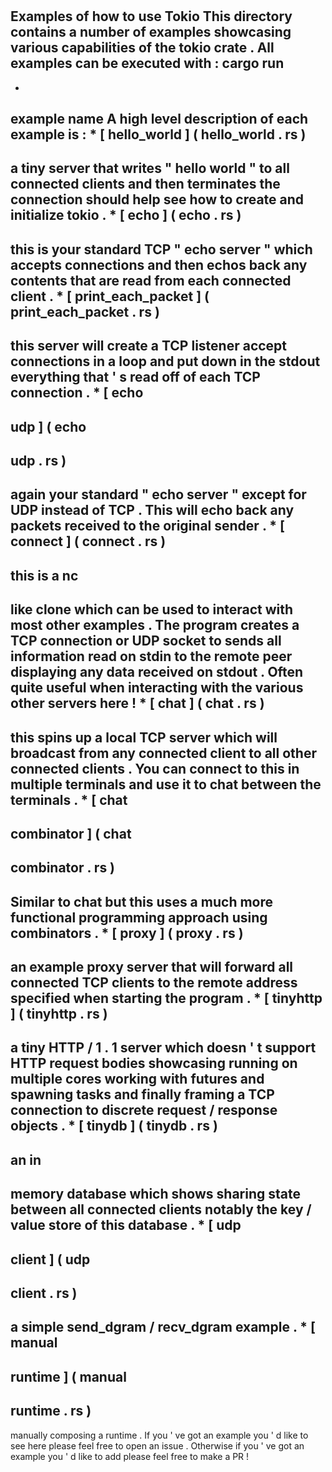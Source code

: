 #
#
Examples
of
how
to
use
Tokio
This
directory
contains
a
number
of
examples
showcasing
various
capabilities
of
the
tokio
crate
.
All
examples
can
be
executed
with
:
cargo
run
-
-
example
name
A
high
level
description
of
each
example
is
:
*
[
hello_world
]
(
hello_world
.
rs
)
-
a
tiny
server
that
writes
"
hello
world
"
to
all
connected
clients
and
then
terminates
the
connection
should
help
see
how
to
create
and
initialize
tokio
.
*
[
echo
]
(
echo
.
rs
)
-
this
is
your
standard
TCP
"
echo
server
"
which
accepts
connections
and
then
echos
back
any
contents
that
are
read
from
each
connected
client
.
*
[
print_each_packet
]
(
print_each_packet
.
rs
)
-
this
server
will
create
a
TCP
listener
accept
connections
in
a
loop
and
put
down
in
the
stdout
everything
that
'
s
read
off
of
each
TCP
connection
.
*
[
echo
-
udp
]
(
echo
-
udp
.
rs
)
-
again
your
standard
"
echo
server
"
except
for
UDP
instead
of
TCP
.
This
will
echo
back
any
packets
received
to
the
original
sender
.
*
[
connect
]
(
connect
.
rs
)
-
this
is
a
nc
-
like
clone
which
can
be
used
to
interact
with
most
other
examples
.
The
program
creates
a
TCP
connection
or
UDP
socket
to
sends
all
information
read
on
stdin
to
the
remote
peer
displaying
any
data
received
on
stdout
.
Often
quite
useful
when
interacting
with
the
various
other
servers
here
!
*
[
chat
]
(
chat
.
rs
)
-
this
spins
up
a
local
TCP
server
which
will
broadcast
from
any
connected
client
to
all
other
connected
clients
.
You
can
connect
to
this
in
multiple
terminals
and
use
it
to
chat
between
the
terminals
.
*
[
chat
-
combinator
]
(
chat
-
combinator
.
rs
)
-
Similar
to
chat
but
this
uses
a
much
more
functional
programming
approach
using
combinators
.
*
[
proxy
]
(
proxy
.
rs
)
-
an
example
proxy
server
that
will
forward
all
connected
TCP
clients
to
the
remote
address
specified
when
starting
the
program
.
*
[
tinyhttp
]
(
tinyhttp
.
rs
)
-
a
tiny
HTTP
/
1
.
1
server
which
doesn
'
t
support
HTTP
request
bodies
showcasing
running
on
multiple
cores
working
with
futures
and
spawning
tasks
and
finally
framing
a
TCP
connection
to
discrete
request
/
response
objects
.
*
[
tinydb
]
(
tinydb
.
rs
)
-
an
in
-
memory
database
which
shows
sharing
state
between
all
connected
clients
notably
the
key
/
value
store
of
this
database
.
*
[
udp
-
client
]
(
udp
-
client
.
rs
)
-
a
simple
send_dgram
/
recv_dgram
example
.
*
[
manual
-
runtime
]
(
manual
-
runtime
.
rs
)
-
manually
composing
a
runtime
.
If
you
'
ve
got
an
example
you
'
d
like
to
see
here
please
feel
free
to
open
an
issue
.
Otherwise
if
you
'
ve
got
an
example
you
'
d
like
to
add
please
feel
free
to
make
a
PR
!
